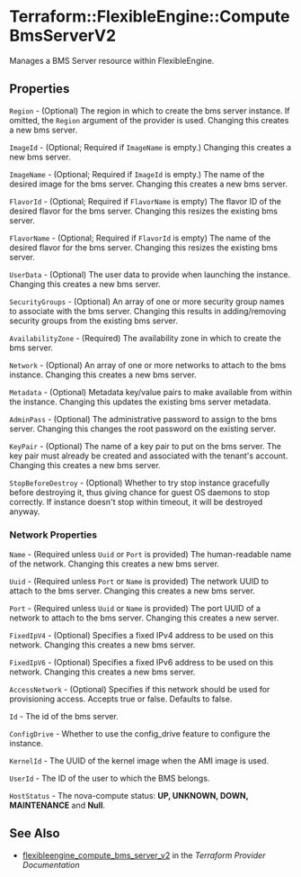 # Terraform::FlexibleEngine::ComputeBmsServerV2

Manages a BMS Server resource within FlexibleEngine.

## Properties

`Region` - (Optional) The region in which to create the bms server instance. If omitted, the `Region` argument of the provider is used. Changing this creates a new bms server.

`ImageId` - (Optional; Required if `ImageName` is empty.) Changing this creates a new bms server.

`ImageName` - (Optional; Required if `ImageId` is empty.) The name of the desired image for the bms server. Changing this creates a new bms server.

`FlavorId` - (Optional; Required if `FlavorName` is empty) The flavor ID of the desired flavor for the bms server. Changing this resizes the existing bms server.

`FlavorName` - (Optional; Required if `FlavorId` is empty) The name of the desired flavor for the bms server. Changing this resizes the existing bms server.

`UserData` - (Optional) The user data to provide when launching the instance. Changing this creates a new bms server.

`SecurityGroups` - (Optional) An array of one or more security group names to associate with the bms server. Changing this results in adding/removing security groups from the existing bms server.

`AvailabilityZone` - (Required) The availability zone in which to create the bms server.

`Network` - (Optional) An array of one or more networks to attach to the bms instance. Changing this creates a new bms server.

`Metadata` - (Optional) Metadata key/value pairs to make available from within the instance. Changing this updates the existing bms server metadata.

`AdminPass` - (Optional) The administrative password to assign to the bms server. Changing this changes the root password on the existing server.

`KeyPair` - (Optional) The name of a key pair to put on the bms server. The key pair must already be created and associated with the tenant's account. Changing this creates a new bms server.

`StopBeforeDestroy` - (Optional) Whether to try stop instance gracefully before destroying it, thus giving chance for guest OS daemons to stop correctly. If instance doesn't stop within timeout, it will be destroyed anyway.

### Network Properties

`Name` - (Required unless `Uuid` or `Port` is provided) The human-readable name of the network. Changing this creates a new bms server.

`Uuid` - (Required unless `Port`  or `Name` is provided) The network UUID to attach to the bms server. Changing this creates a new bms server.

`Port` - (Required unless `Uuid` or `Name` is provided) The port UUID of a network to attach to the bms server. Changing this creates a new server.

`FixedIpV4` - (Optional) Specifies a fixed IPv4 address to be used on this network. Changing this creates a new bms server.

`FixedIpV6` - (Optional) Specifies a fixed IPv6 address to be used on this network. Changing this creates a new bms server.

`AccessNetwork` - (Optional) Specifies if this network should be used for provisioning access. Accepts true or false. Defaults to false.

`Id` - The id of the bms server.

`ConfigDrive` - Whether to use the config_drive feature to configure the instance.

`KernelId` - The UUID of the kernel image when the AMI image is used.

`UserId` - The ID of the user to which the BMS belongs.

`HostStatus` - The nova-compute status: **UP, UNKNOWN, DOWN, MAINTENANCE** and **Null**.


## See Also

* [flexibleengine_compute_bms_server_v2](https://www.terraform.io/docs/providers/flexibleengine/r/compute_bms_server_v2.html) in the _Terraform Provider Documentation_